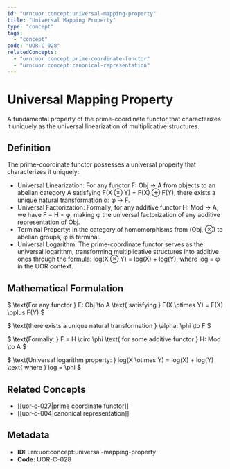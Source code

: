 ```yaml
---
id: "urn:uor:concept:universal-mapping-property"
title: "Universal Mapping Property"
type: "concept"
tags:
  - "concept"
code: "UOR-C-028"
relatedConcepts:
  - "urn:uor:concept:prime-coordinate-functor"
  - "urn:uor:concept:canonical-representation"
---
```


# Universal Mapping Property

A fundamental property of the prime-coordinate functor that characterizes it uniquely as the universal linearization of multiplicative structures.

## Definition

The prime-coordinate functor possesses a universal property that characterizes it uniquely:
- Universal Linearization: For any functor F: Obj → A from objects to an abelian category A satisfying F(X ⊗ Y) = F(X) ⊕ F(Y), there exists a unique natural transformation α: φ → F.
- Universal Factorization: Formally, for any additive functor H: Mod → A, we have F = H ∘ φ, making φ the universal factorization of any additive representation of Obj.
- Terminal Property: In the category of homomorphisms from (Obj, ⊗) to abelian groups, φ is terminal.
- Universal Logarithm: The prime-coordinate functor serves as the universal logarithm, transforming multiplicative structures into additive ones through the formula: log(X ⊗ Y) = log(X) + log(Y), where log = φ in the UOR context.

## Mathematical Formulation

$
\text{For any functor } F: Obj \to A \text{ satisfying } F(X \otimes Y) = F(X) \oplus F(Y)
$

$
\text{there exists a unique natural transformation } \alpha: \phi \to F
$

$
\text{Formally: } F = H \circ \phi \text{ for some additive functor } H: Mod \to A
$

$
\text{Universal logarithm property: } log(X \otimes Y) = log(X) + log(Y) \text{ where } log = \phi
$

## Related Concepts

- [[uor-c-027|prime coordinate functor]]
- [[uor-c-004|canonical representation]]

## Metadata

- **ID:** urn:uor:concept:universal-mapping-property
- **Code:** UOR-C-028
